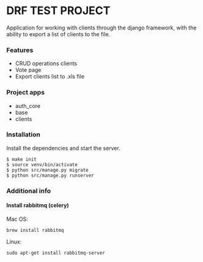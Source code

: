 # DRF TEST PROJECT

Application for working with clients through the django framework, with the ability to export a list of clients to the file.


### Features
  - CRUD operations clients
  - Vote page
  - Export clients list to .xls file

### Project apps
  - auth_core
  - base
  - clients


### Installation

Install the dependencies and start the server.

```
$ make init
$ source venv/bin/activate
$ python src/manage.py migrate
$ python src/manage.py runserver
```

### Additional info

#### Install rabbitmq (celery)
Mac OS:
```
brew install rabbitmq
```
Linux:
```
sudo apt-get install rabbitmq-server
```